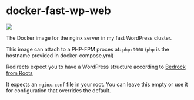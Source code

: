 # docker-fast-wp-web
[![](https://images.microbadger.com/badges/image/aapit/fast-wp-web.svg)](https://microbadger.com/images/aapit/fast-wp-web)

The Docker image for the nginx server in my fast WordPress cluster.

This image can attach to a PHP-FPM proces at:
`php:9000`
(`php` is the hostname provided in docker-compose.yml)

Redirects expect you to have a WordPress structure according to [Bedrock from Roots](https://roots.io/bedrock/)

It expects an `nginx.conf` file in your root. You can leave this empty or use it for configuration that overrides the default.
